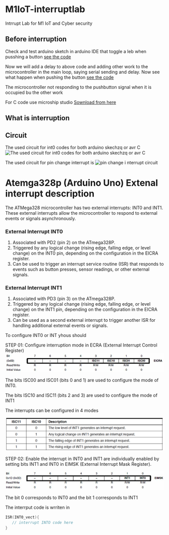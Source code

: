 # M1IoT-interruptlab
Intrrupt Lab for M1 IoT and Cyber security

## Before interruption
Check and test arduino sketch in arduino IDE that toggle a leb when pusshing a button 
[see the code](arduino_code_int0/led-button.ino)

Now we will add a delay to above code and adding other work to the microcontroller in the main loop, saying serial sending and delay. Now see what happen when pushing the button
[see the code](arduino_code/leb-buittonèwithdelay.ino)

The microcontroller not responding to the pushbutton signal when it is occupied bu the other work


For C code use microship  studio [Sownload from here](https://www.microchip.com/en-us/tools-resources/develop/microchip-studio)
## What is interruption

## Circuit
The used circuit for int0 codes for both arduino skechzq or avr C
![The used circuit for int0 codes for both arduino skechzq or avr C  ](https://i0.wp.com/dronebotworkshop.com/wp-content/uploads/2022/05/interrupt-test-hookup.jpg?w=768&ssl=1)

The used circuit for pin change interrupt is
![pin change i nterrupt circuit](https://i0.wp.com/dronebotworkshop.com/wp-content/uploads/2022/05/pin-change-test-hookup.jpg?w=768&ssl=1)

# Atemga328p (Arduino Uno) Extenal interrupt description

The ATMega328 microcontroller has two external interrupts: INT0 and INT1. These external interrupts allow the microcontroller to respond to external events or signals asynchronously.

### External Interrupt INT0
1. Associated with PD2 (pin 2) on the ATmega328P.
2. Triggered by any logical change (rising edge, falling edge, or level change) on the INT0 pin, depending on the configuration in the EICRA register.
3. Can be used to trigger an interrupt service routine (ISR) that responds to events such as button presses, sensor readings, or other external signals.
### External Interrupt INT1
1. Associated with PD3 (pin 3) on the ATmega328P.
2. Triggered by any logical change (rising edge, falling edge, or level change) on the INT1 pin, depending on the configuration in the EICRA register.
3. Can be used as a second external interrupt to trigger another ISR for handling additional external events or signals.

To configure INT0 or INT yhous should

STEP 01:
Configure interruption mode in ECRA (External Interrupt Control Register)
![EICRA registe](../assets/2_EICRA.jpg)

The bits ISC00 and ISC01 (bits 0 and 1) are used to configure the mode of INT0.

The bits ISC10 and ISC11 (bits 2 and 3) are used to configure the mode of INT1

The interrupts can be configured in 4 modes

![EICRA registe mode](../assets/EICRA-int-mode.png)



STEP 02:
Enable the interrupt in 
INT0 and INT1 are individually enabled by setting bits INT1 and INT0 in EIMSK (External Interrupt Mask Register).

![EIMSK registe enable](../assets/EIMSK.jpg)

The bit 0 corresponds to INT0 and the bit 1 corresponds to INT1

The interrput code is wrriten in 
```c
ISR(INT0_vect){
   // interrupt INTO code here
}
```
